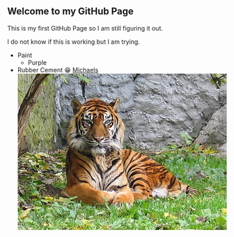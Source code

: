 ## Welcome to my GitHub Page

This is my first GitHub Page so I am still figuring it out.

I do not know if this is working but I am trying.
* Paint
  * Purple
* Rubber Cement :grin:
[Michaels](https://www.michaels.com)
![Michaels Image](/tiger%20.jpg)


